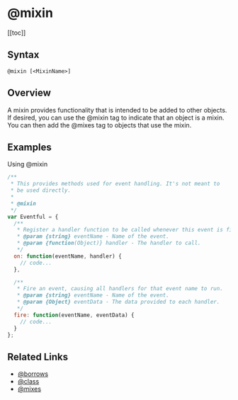 # @mixin

[[toc]]

## Syntax

`@mixin [<MixinName>]`

## Overview

A mixin provides functionality that is intended to be added to other objects. If desired, you can use the @mixin tag to indicate that an object is a mixin. You can then add the @mixes tag to objects that use the mixin.

## Examples

Using @mixin

```js
/**
 * This provides methods used for event handling. It's not meant to
 * be used directly.
 *
 * @mixin
 */
var Eventful = {
  /**
   * Register a handler function to be called whenever this event is fired.
   * @param {string} eventName - Name of the event.
   * @param {function(Object)} handler - The handler to call.
   */
  on: function(eventName, handler) {
    // code...
  },

  /**
   * Fire an event, causing all handlers for that event name to run.
   * @param {string} eventName - Name of the event.
   * @param {Object} eventData - The data provided to each handler.
   */
  fire: function(eventName, eventData) {
    // code...
  }
};
```

## Related Links

- [@borrows](./borrows.md)
- [@class](./class.md)
- [@mixes](./mixes.md)
